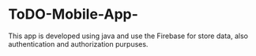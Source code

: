 # ToDO-Mobile-App-
This app is developed using java and use the Firebase for store data, also authentication and authorization purpuses.
